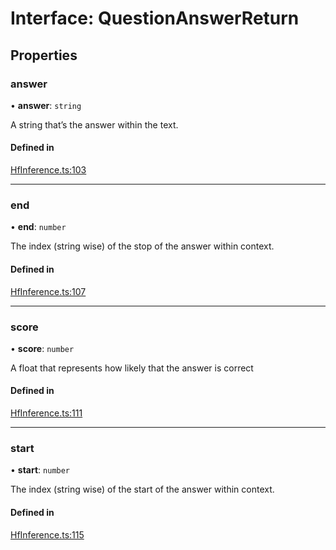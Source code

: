 
# Interface: QuestionAnswerReturn

## Properties

### answer

• **answer**: `string`

A string that’s the answer within the text.

#### Defined in

[HfInference.ts:103](https://github.com/huggingface/huggingface.js/blob/main/packages/inference/src/HfInference.ts#L103)

___

### end

• **end**: `number`

The index (string wise) of the stop of the answer within context.

#### Defined in

[HfInference.ts:107](https://github.com/huggingface/huggingface.js/blob/main/packages/inference/src/HfInference.ts#L107)

___

### score

• **score**: `number`

A float that represents how likely that the answer is correct

#### Defined in

[HfInference.ts:111](https://github.com/huggingface/huggingface.js/blob/main/packages/inference/src/HfInference.ts#L111)

___

### start

• **start**: `number`

The index (string wise) of the start of the answer within context.

#### Defined in

[HfInference.ts:115](https://github.com/huggingface/huggingface.js/blob/main/packages/inference/src/HfInference.ts#L115)